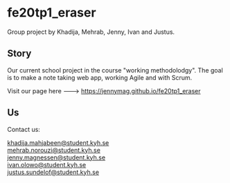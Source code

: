 # fe20tp1_eraser
Group project by Khadija, Mehrab, Jenny, Ivan and Justus.
## Story
Our current school project in the course "working methodolodgy". The goal is to make a note taking web app,
working Agile and with Scrum.


Visit our page here ---> https://jennymag.github.io/fe20tp1_eraser
## Us 
Contact us:

khadija.mahjabeen@student.kyh.se  
mehrab.norouzi@student.kyh.se  
jenny.magnessen@student.kyh.se  
ivan.olowo@student.kyh.se  
justus.sundelof@student.kyh.se
